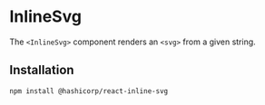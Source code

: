 # InlineSvg

The `<InlineSvg>` component renders an `<svg>` from a given string.

## Installation

```sh
npm install @hashicorp/react-inline-svg
```
